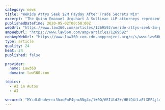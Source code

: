 ```yaml
---
category: news
title: "WeRide Attys Seek $2M Payday After Trade Secrets Win"
excerpt: "The Quinn Emanuel Urquhart & Sullivan LLP attorneys representing self-driving car startup WeRide on Thursday requested nearly $2 million in fees and costs for their work winning terminating sanctions against a rival company in a trade secrets battle,"
publishedDateTime: 2020-05-02T00:58:00Z
webUrl: "https://www.law360.com/articles/1269592/weride-attys-seek-2m-payday-after-trade-secrets-win"
ampWebUrl: "https://www.law360.com/amp/articles/1269592"
cdnAmpWebUrl: "https://www-law360-com.cdn.ampproject.org/c/s/www.law360.com/amp/articles/1269592"
type: article
quality: 24
heat: 24
published: false

provider:
  name: Law360
  domain: law360.com

topics:
  - AI in Autos
  - AI

secured: "MYcdL0huh+eni3hxqPmE4gnx5Ng4x/1+0O/6RI4ldZ+/HRtQ4fLaEfXEF4jl49CNW9EB57wGxn9Uyv+ERIoGfVScgtHoQLj3X9Iz8TWaEkyqhXdsNHEzoEKZ7C2QqSH7RrfkgaQ38zZABjdq6yTi7Yd9pxls3mKcNej2743nlPG8Kx/cYHtQfWboeikHqTSmkVvq2TP6NdMqLaEh3xYu+Y08uZ8oBKfhdsg5/CIfXuQVz+/aRIVldVAO+bdfWk9prYIUdB/eIIgumemiAWxVQCuci1crJFL6pxVf6G/KQCB8qu/K8k2pZleydWa1uvdM;kZtbioki92UI74BdGMXgcg=="
---
```


